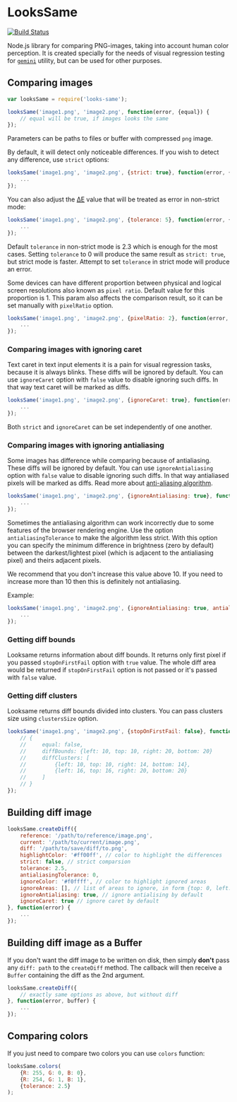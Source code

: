 # LooksSame

[![Build Status](https://travis-ci.org/gemini-testing/looks-same.svg?branch=master)](https://travis-ci.org/gemini-testing/looks-same)

Node.js library for comparing PNG-images, taking into account human color
perception. It is created specially for the needs of visual regression testing
for [`gemini`](http://github.com/gemini-testing/gemini) utility, but can be used
for other purposes.

## Comparing images

```javascript
var looksSame = require('looks-same');

looksSame('image1.png', 'image2.png', function(error, {equal}) {
    // equal will be true, if images looks the same
});
```

Parameters can be paths to files or buffer with compressed `png` image.

By default, it will detect only noticeable differences. If you wish to detect any difference,
use `strict` options:

```javascript
looksSame('image1.png', 'image2.png', {strict: true}, function(error, {equal}) {
    ...
});
```

You can also adjust the [ΔE](http://en.wikipedia.org/wiki/Color_difference) value that will be treated as error
in non-strict mode:

```javascript
looksSame('image1.png', 'image2.png', {tolerance: 5}, function(error, {equal}) {
    ...
});
```

Default `tolerance` in non-strict mode is 2.3 which is enough for the most cases.
Setting `tolerance` to 0 will produce the same result as `strict: true`, but strict mode
is faster.
Attempt to set `tolerance` in strict mode will produce an error.

Some devices can have different proportion between physical and logical screen resolutions also
known as `pixel ratio`. Default value for this proportion is 1.
This param also affects the comparison result, so it can be set manually with `pixelRatio` option.

```javascript
looksSame('image1.png', 'image2.png', {pixelRatio: 2}, function(error, {equal}) {
    ...
});
```

### Comparing images with ignoring caret

Text caret in text input elements it is a pain for visual regression tasks, because it is always blinks. These diffs will be ignored by default. You can use `ignoreCaret` option with `false` value to disable ignoring such diffs. In that way text caret will be marked as diffs.

```javascript
looksSame('image1.png', 'image2.png', {ignoreCaret: true}, function(error, {equal}) {
    ...
});
```

Both `strict` and `ignoreCaret` can be set independently of one another.

### Comparing images with ignoring antialiasing

Some images has difference while comparing because of antialiasing. These diffs will be ignored by default. You can use `ignoreAntialiasing` option with `false` value to disable ignoring such diffs. In that way antialiased pixels will be marked as diffs. Read more about [anti-aliasing algorithm](http://www.eejournal.ktu.lt/index.php/elt/article/view/10058/5000).

```javascript
looksSame('image1.png', 'image2.png', {ignoreAntialiasing: true}, function(error, {equal}) {
    ...
});
```

Sometimes the antialiasing algorithm can work incorrectly due to some features of the browser rendering engine. Use the option `antialiasingTolerance` to make the algorithm less strict. With this option you can specify the minimum difference in brightness (zero by default) between the darkest/lightest pixel (which is adjacent to the antialiasing pixel) and theirs adjacent pixels.

We recommend that you don't increase this value above 10. If you need to increase more than 10 then this is definitely not antialiasing.

Example:
```javascript
looksSame('image1.png', 'image2.png', {ignoreAntialiasing: true, antialiasingTolerance: 3}, function(error, {equal}) {
    ...
});
```

### Getting diff bounds
Looksame returns information about diff bounds. It returns only first pixel if you passed `stopOnFirstFail` option with `true` value. The whole diff area would be returned if `stopOnFirstFail` option is not passed or it's passed with `false` value.

### Getting diff clusters
Looksame returns diff bounds divided into clusters. You can pass clusters size using `clustersSize` option.

```javascript
looksSame('image1.png', 'image2.png', {stopOnFirstFail: false}, function(error, {equal, diffBounds, diffClusters}) {
    // {
    //     equal: false,
    //     diffBounds: {left: 10, top: 10, right: 20, bottom: 20}
    //     diffClusters: [
    //         {left: 10, top: 10, right: 14, bottom: 14},
    //         {left: 16, top: 16, right: 20, bottom: 20}
    //     ]
    // }
});
```

## Building diff image

```javascript
looksSame.createDiff({
    reference: '/path/to/reference/image.png',
    current: '/path/to/current/image.png',
    diff: '/path/to/save/diff/to.png',
    highlightColor: '#ff00ff', // color to highlight the differences
    strict: false, // strict comparsion
    tolerance: 2.5,
    antialiasingTolerance: 0,
    ignoreColor: '#f0ffff', // color to highlight ignored areas
    ignoreAreas: [], // list of areas to ignore, in form {top: 0, left: 0, width: 5, height: 5}
    ignoreAntialiasing: true, // ignore antialising by default
    ignoreCaret: true // ignore caret by default
}, function(error) {
    ...
});
```

## Building diff image as a Buffer

If you don't want the diff image to be written on disk, then simply **don't**
pass any `diff: path` to the `createDiff` method. The callback will then
receive a `Buffer` containing the diff as the 2nd argument.

```javascript
looksSame.createDiff({
    // exactly same options as above, but without diff
}, function(error, buffer) {
    ...
});
```

## Comparing colors

If you just need to compare two colors you can use `colors` function:

```javascript
looksSame.colors(
    {R: 255, G: 0, B: 0},
    {R: 254, G: 1, B: 1},
    {tolerance: 2.5}
);
```

